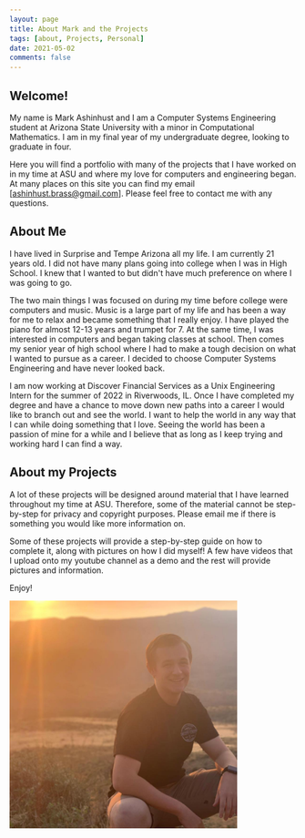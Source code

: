 ```yaml
---
layout: page
title: About Mark and the Projects
tags: [about, Projects, Personal]
date: 2021-05-02
comments: false
---
```


## Welcome!

My name is Mark Ashinhust and I am a Computer Systems Engineering student at Arizona State University with a minor in Computational Mathematics. I am in my final year of my undergraduate degree, looking to graduate in four.

Here you will find a portfolio with many of the projects that I have worked on in my time at ASU and where my love for computers and engineering began. At many places on this site you can find my email [ashinhust.brass@gmail.com]. Please feel free to contact me with any questions.

## About Me

I have lived in Surprise and Tempe Arizona all my life. I am currently 21 years old. I did not have many plans going into college when I was in High School. I knew that I wanted to but didn't have much preference on where I was going to go.

The two main things I was focused on during my time before college were computers and music. Music is a large part of my life and has been a way for me to relax and became something that I really enjoy. I have played the piano for almost 12-13 years and trumpet for 7. At the same time, I was interested in computers and began taking classes at school. Then comes my senior year of high school where I had to make a tough decision on what I wanted to pursue as a career. I decided to choose Computer Systems Engineering and have never looked back.

I am now working at Discover Financial Services as a Unix Engineering Intern for the summer of 2022 in Riverwoods, IL. Once I have completed my degree and have a chance to move down new paths into a career I would like to branch out and see the world. I want to help the world in any way that I can while doing something that I love. Seeing the world has been a passion of mine for a while and I believe that as long as I keep trying and working hard I can find a way.

## About my Projects

A lot of these projects will be designed around material that I have learned throughout my time at ASU. Therefore, some of the material cannot be step-by-step for privacy and copyright purposes. Please email me if there is something you would like more information on.

Some of these projects will provide a step-by-step guide on how to complete it, along with pictures on how I did myself! A few have videos that I upload onto my youtube channel as a demo and the rest will provide pictures and information.

Enjoy!

<img src="/assets/img/ProfilePic.jpg" width="400">
